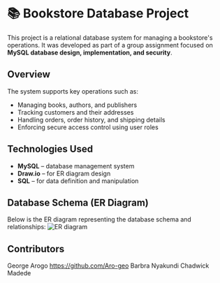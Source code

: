 # 📚 Bookstore Database Project

This project is a relational database system for managing a bookstore's operations. It was developed as part of a group assignment focused on **MySQL database design, implementation, and security**.

## Overview

The system supports key operations such as:

- Managing books, authors, and publishers
- Tracking customers and their addresses
- Handling orders, order history, and shipping details
- Enforcing secure access control using user roles

## Technologies Used

- **MySQL** – database management system
- **Draw.io** – for ER diagram design
- **SQL** – for data definition and manipulation

## Database Schema (ER Diagram)
Below is the ER diagram representing the database schema and relationships:
![ER diagram](https://github.com/user-attachments/assets/bbe741af-1482-4427-af0b-bcc2cc18bf2f)



## Contributors
George Arogo
https://github.com/Aro-geo
Barbra Nyakundi
Chadwick Madede
    
